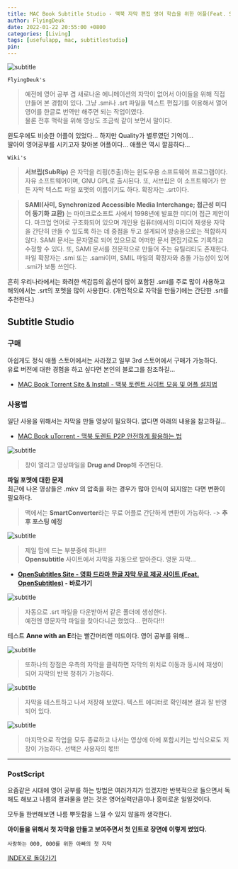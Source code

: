 ```yaml
---
title: MAC Book Subtitle Studio - 맥북 자막 편집 영어 학습을 위한 어플(Feat. Subtitle Studio)
author: FlyingDeuk
date: 2022-01-22 20:55:00 +0800
categories: [Living]
tags: [usefulapp, mac, subtitlestudio]
pin:
---
```


![subtitle](/img/living/app/subtitle1.jpg)

`FlyingDeuk's`
> 예전에 영어 공부 겸 새로나온 에니메이션의 자막이 없어서 아이들을 위해 직접 만들어 본 경험이 있다. 그냥 .smi나 .srt 파일을 텍스트 편집기를 이용해서 열어 영어를 한글로 번역만 해주면 되는 작업이였다. <br>
물론 전후 맥락을 위해 영상도 조금씩 같이 보면서 말이다. <br>

윈도우에도 비슷한 어플이 있었다... 하지만 Quality가 별루였던 기억이...<br>
딸아이 영어공부를 시키고자 찾아본 어플이다... 애플은 역시 깔끔하다...

`Wiki's`
> **서브립(SubRip)** 은 자막을 리핑(추출)하는 윈도우용 소프트웨어 프로그램이다. 자유 소프트웨어이며, GNU GPL로 출시된다. 또, 서브립은 이 소프트웨어가 만든 자막 텍스트 파일 포맷의 이름이기도 하다. 확장자는 .srt이다.<br>

> **SAMI(사미, Synchronized Accessible Media Interchange; 접근성 미디어 동기화 교환)** 는 마이크로소프트 사에서 1998년에 발표한 미디어 접근 제안이다. 마크업 언어로 구조화되어 있으며 개인용 컴퓨터에서의 미디어 재생용 자막을 간단히 만들 수 있도록 하는 데 중점을 두고 설계되어 방송용으로는 적합하지 않다.
SAMI 문서는 문자열로 되어 있으므로 어떠한 문서 편집기로도 기록하고 수정할 수 있다. 또, SAMI 문서를 전문적으로 만들어 주는 유틸리티도 존재한다. 파일 확장자는 .smi 또는 .sami이며, SMIL 파일의 확장자와 충돌 가능성이 있어 .smi가 보통 쓰인다.

흔히 우리나라에서는 화려한 색감등의 옵션이 많이 포함된 .smi를 주로 많이 사용하고 해외에서는 .srt의 포멧을 많이 사용한다. (개인적으로 자막을 만들기에는 간단한 .srt를 추천한다.)

## Subtitle Studio

### 구매
아쉽게도 정식 애플 스토어에서는 사라졌고 일부 3rd 스토어에서 구매가 가능하다. <br>
유료 버전에 대한 경험을 하고 싶다면 본인의 블로그를 참조하길...
- [MAC Book Torrent Site & Install - 맥북 토렌트 사이트 모음 및 어플 설치법](/posts/MACSite/)

### 사용법
일단 사용을 위해서는 자막을 만들 영상이 필요하다. 없다면 아래의 내용을 참고하길...
- [MAC Book uTorrent - 맥북 토렌트 P2P 안전하게 활용하는 법](/posts/MacTorrent/)

![subtitle](/img/living/app/subtitle2.jpg)
> 창이 열리고 영상파일을 **Drug and Drop**해 주면된다.

**파일 포멧에 대한 문제**<br>
최근에 나온 영상들은 .mkv 의 압축을 하는 경우가 많아 인식이 되지않는 다면 변환이 필요하다.
  > 맥에서는 **SmartConverter**라는 무료 어플로 간단하게 변환이 가능하다. -> **추후 포스팅 예정**

![subtitle](/img/living/app/subtitle3.jpg)
> 제일 맘에 드는 부분중에 하나!!! <br>
**Opensubtitle** 사이트에서 자막을 자동으로 받아준다. 영문 자막...

- **[OpenSubtitles Site - 영화 드라마 한글 자막 무료 제공 사이트 (Feat. OpenSubtitles)](/posts/opensubtitle/) - 바로가기**

![subtitle](/img/living/app/subtitle6.jpg)
> 자동으로 .srt 파일을 다운받아서 같은 폴더에 생성한다. <br>
예전엔 영문자막 파일을 찾아다니곤 했었다... 편하다!!!

테스트 **Anne with an E**라는 빨간머리앤 미드이다. 영어 공부를 위해...

![subtitle](/img/living/app/subtitle4.jpg)
> 또하나의 장점은 우측의 자막을 클릭하면 자막의 위치로 이동과 동시에 재생이 되어 자막의 반복 청취가 가능하다.

![subtitle](/img/living/app/subtitle7.jpg)
> 자막을 테스트하고 나서 저장해 보았다. 텍스트 에디터로 확인해본 결과 잘 반영되어 있다.

![subtitle](/img/living/app/subtitle8.jpg)
> 마지막으로 작업을 모두 종료하고 나서는 영상에 아에 포함시키는 방식으로도 저장이 가능하다. 선택은 사용자의 몫!!!

-----------

### PostScript
요즘같은 시대에 영어 공부를 하는 방법은 여러가지가 있겠지만 반복적으로 들으면서 독해도 해보고 나름의 결과물을 얻는 것은 영어실력만큼이나 흥미로운 일일것이다.

모두들 한번해보면 나름 뿌듯함을 느낄 수 있지 않을까 생각한다.

**아이들을 위해서 첫 자막을 만들고 보여주면서 첫 인트로 장면에 이렇게 썼었다.**

`사랑하는 000, 000를 위한 아빠의 첫 자막`

[INDEX로 돌아가기](/posts/MACAPP/)
